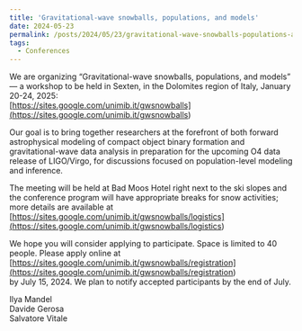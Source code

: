 ```yaml
---
title: 'Gravitational-wave snowballs, populations, and models'
date: 2024-05-23
permalink: /posts/2024/05/23/gravitational-wave-snowballs-populations-and-models
tags:
  - Conferences
---
```


We are organizing “Gravitational-wave snowballs, populations, and models” — a workshop to be held in Sexten, in the Dolomites region of Italy, January 20-24, 2025:  
[https://sites.google.com/unimib.it/gwsnowballs](<https://sites.google.com/unimib.it/gwsnowballs>)

Our goal is to bring together researchers at the forefront of both forward astrophysical modeling of compact object binary formation and gravitational-wave data analysis in preparation for the upcoming O4 data release of LIGO/Virgo, for discussions focused on population-level modeling and inference.

The meeting will be held at Bad Moos Hotel right next to the ski slopes and the conference program will have appropriate breaks for snow activities; more details are available at  
[https://sites.google.com/unimib.it/gwsnowballs/logistics](<https://sites.google.com/unimib.it/gwsnowballs/logistics>)

We hope you will consider applying to participate. Space is limited to 40 people. Please apply online at  
[https://sites.google.com/unimib.it/gwsnowballs/registration](<https://sites.google.com/unimib.it/gwsnowballs/registration>)  
by July 15, 2024. We plan to notify accepted participants by the end of July.

Ilya Mandel  
Davide Gerosa  
Salvatore Vitale

